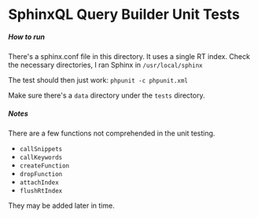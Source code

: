 SphinxQL Query Builder Unit Tests
=================================

##### How to run

There's a sphinx.conf file in this directory. It uses a single RT index. Check the necessary directories, I ran Sphinx in `/usr/local/sphinx`

The test should then just work: `phpunit -c phpunit.xml`

Make sure there's a `data` directory under the `tests` directory.

##### Notes

There are a few functions not comprehended in the unit testing.

* `callSnippets`
* `callKeywords`
* `createFunction`
* `dropFunction`
* `attachIndex`
* `flushRtIndex`

They may be added later in time.
